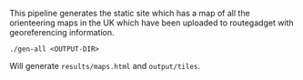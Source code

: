 This pipeline generates the static site which has a map of all the orienteering
maps in the UK which have been uploaded to routegadget with georeferencing
information.

```
./gen-all <OUTPUT-DIR>
```

Will generate `results/maps.html` and `output/tiles`.
